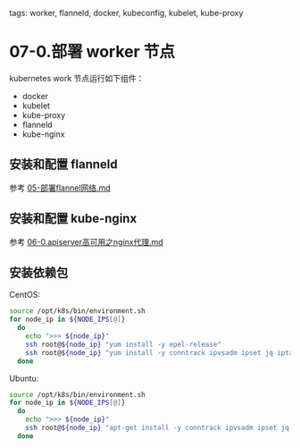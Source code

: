 <!-- toc -->

tags: worker, flanneld, docker, kubeconfig, kubelet, kube-proxy

# 07-0.部署 worker 节点

kubernetes work 节点运行如下组件：

+ docker
+ kubelet
+ kube-proxy
+ flanneld
+ kube-nginx

## 安装和配置 flanneld

参考 [05-部署flannel网络.md](./05-部署flannel网络.md)

## 安装和配置 kube-nginx

参考 [06-0.apiserver高可用之nginx代理.md](06-0.apiserver高可用之nginx代理.md)

## 安装依赖包

CentOS:

``` bash
source /opt/k8s/bin/environment.sh
for node_ip in ${NODE_IPS[@]}
  do
    echo ">>> ${node_ip}"
    ssh root@${node_ip} "yum install -y epel-release"
    ssh root@${node_ip} "yum install -y conntrack ipvsadm ipset jq iptables curl sysstat libseccomp && /usr/sbin/modprobe ip_vs "
  done
```

Ubuntu: 

``` bash
source /opt/k8s/bin/environment.sh
for node_ip in ${NODE_IPS[@]}
  do
    echo ">>> ${node_ip}"
    ssh root@${node_ip} "apt-get install -y conntrack ipvsadm ipset jq iptables curl sysstat libseccomp-dev && /usr/sbin/modprobe ip_vs "
  done
```
